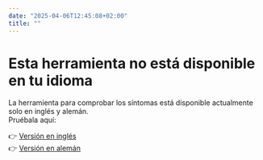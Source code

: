 ```yaml
---
date: "2025-04-06T12:45:08+02:00"
title: ""
---
```


# Esta herramienta no está disponible en tu idioma

La herramienta para comprobar los síntomas está disponible actualmente solo en inglés y alemán.  
Pruébala aquí: 

👉 [Versión en inglés](/aura-symptom-check/)  
👉 [Versión en alemán](/de/aura-symptom-check/)
